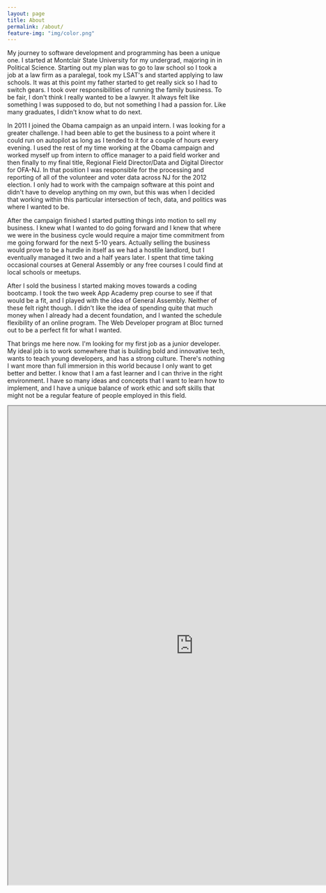 ```yaml
---
layout: page
title: About
permalink: /about/
feature-img: "img/color.png"
---
```


My journey to software development and programming has been a unique one. I started at Montclair State University for my undergrad, majoring in in Political Science. Starting out my plan was to go to law school so I took a job at a law firm as a paralegal, took my LSAT's and started applying to law schools. It was at this point my father started to get really sick so I had to switch gears. I took over responsibilities of running the family business.  To be fair, I don't think I really wanted to be a lawyer. It always felt like something I was supposed to do, but not something I had a passion for. Like many graduates, I didn't know what to do next.

In 2011 I joined the Obama campaign as an unpaid intern. I was looking for a greater challenge. I had been able to get the business to a point where it could run on autopilot as long as I tended to it for a couple of hours every evening. I used the rest of my time working at the Obama campaign and worked myself up from intern to office manager to a paid field worker and then finally to my final title, Regional Field Director/Data and Digital Director for OFA-NJ. In that position I was responsible for the processing and reporting of all of the volunteer and voter data across NJ for the 2012 election.  I only had to work with the campaign software at this point and didn't have to develop anything on my own, but this was when I decided that working within this particular intersection of tech, data, and politics was where I wanted to be. 

After the campaign finished I started putting things into motion to sell my business. I knew what I wanted to do going forward and I knew that where we were in the business cycle would require a major time commitment from me going forward for the next 5-10 years. Actually selling the business would prove to be a hurdle in itself as we had a hostile landlord, but I eventually managed it two and a half years later. I spent that time taking occasional courses at General Assembly or any free courses I could find at local schools or meetups. 

After I sold the business I started making moves towards a coding bootcamp. I took the two week App Academy prep course to see if that would be a fit, and I played with the idea of General Assembly.  Neither of these felt right though. I didn't like the idea of spending quite that much money when I already had a decent foundation, and I wanted the schedule flexibility of an online program. The Web Developer program at Bloc turned out to be a perfect fit for what I wanted.

That brings me here now. I'm looking for my first job as a junior developer. My ideal job is to work somewhere that is building bold and innovative tech, wants to teach young developers, and has a strong culture. There's nothing I want more than full immersion in this world because I only want to get better and better. I know that I am a fast learner and I can thrive in the right environment. I have so many ideas and concepts that I want to learn how to implement, and I have a unique balance of work ethic and soft skills that might not be a regular feature of people employed in this field.

<iframe src="https://resume.creddle.io/embed/25suyu90jto"
  width="850" height="1100" seamless></iframe> 